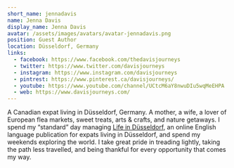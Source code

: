 ```yaml
---
short_name: jennadavis
name: Jenna Davis
display_name: Jenna Davis
avatar: /assets/images/avatars/avatar-jennadavis.png
position: Guest Author
location: Düsseldorf, Germany
links: 
  - facebook: https://www.facebook.com/thedavisjourneys
  - twitter: https://www.twitter.com/davisjourneys
  - instagram: https://www.instagram.com/davisjourneys
  - pintrest: https://www.pinterest.ca/davisjourneys/
  - youtube: https://www.youtube.com/channel/UCtcM6aY8nwuDIu5wqMeEHPA
  - web: https://www.davisjourneys.com/
---
```

A Canadian expat living in Düsseldorf, Germany. A mother, a wife, a lover of European flea markets, sweet treats, arts & crafts, and nature getaways. I spend my “standard” day managing [Life in Düsseldorf](https://www.lifeinduesseldorf.com/), an online English language publication for expats living in Düsseldorf, and spend my weekends exploring the world. I take great pride in treading lightly, taking the path less travelled, and being thankful for every opportunity that comes my way.